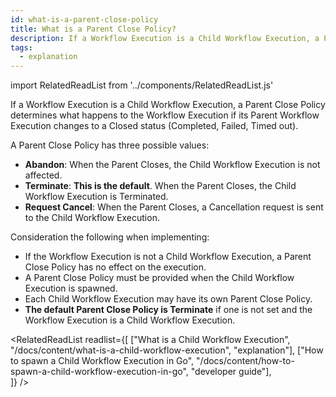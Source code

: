 ```yaml
---
id: what-is-a-parent-close-policy
title: What is a Parent Close Policy?
description: If a Workflow Execution is a Child Workflow Execution, a Parent Close Policy determines what happens to the Workflow Execution if its Parent Workflow Execution changes to a Closed status (Completed, Failed, Timed out).
tags:
  - explanation
---
```


import RelatedReadList from '../components/RelatedReadList.js'

If a Workflow Execution is a Child Workflow Execution, a Parent Close Policy determines what happens to the Workflow Execution if its Parent Workflow Execution changes to a Closed status (Completed, Failed, Timed out).

A Parent Close Policy has three possible values:

- **Abandon**: When the Parent Closes, the Child Workflow Execution is not affected.
- **Terminate**: **This is the default**.
  When the Parent Closes, the Child Workflow Execution is Terminated.
- **Request Cancel**: When the Parent Closes, a Cancellation request is sent to the Child Workflow Execution.

Consideration the following when implementing:

- If the Workflow Execution is not a Child Workflow Execution, a Parent Close Policy has no effect on the execution.
- A Parent Close Policy must be provided when the Child Workflow Execution is spawned.
- Each Child Workflow Execution may have its own Parent Close Policy.
- **The default Parent Close Policy is Terminate** if one is not set and the Workflow Execution is a Child Workflow Execution.

<RelatedReadList
readlist={[
["What is a Child Workflow Execution", "/docs/content/what-is-a-child-workflow-execution", "explanation"],
["How to spawn a Child Workflow Execution in Go", "/docs/content/how-to-spawn-a-child-workflow-execution-in-go", "developer guide"],  
]}
/>
